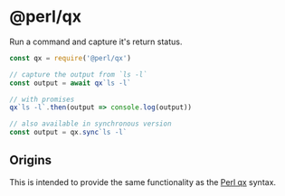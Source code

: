 # @perl/qx

Run a command and capture it's return status.

```js
const qx = require('@perl/qx')

// capture the output from `ls -l`
const output = await qx`ls -l`

// with promises
qx`ls -l`.then(output => console.log(output))

// also available in synchronous version
const output = qx.sync`ls -l`

```

## Origins

This is intended to provide the same functionality as the
[Perl qx](https://perldoc.perl.org/perlop.html#Quote-Like-Operators) syntax.
